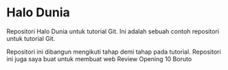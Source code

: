 # Halo Dunia
Repositori Halo Dunia untuk tutorial Git.
Ini adalah sebuah contoh repositori untuk tutorial Git.

Repositori ini dibangun mengikuti tahap demi tahap pada tutorial.
Repositori ini juga saya buat untuk membuat web Review Opening 10 Boruto
